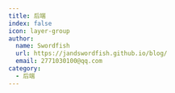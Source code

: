 ```yaml
---
title: 后端
index: false
icon: layer-group
author:
  name: Swordfish
  url: https://jandswordfish.github.io/blog/
  email: 2771030100@qq.com
category:
  - 后端
---
```

<Catalog />
